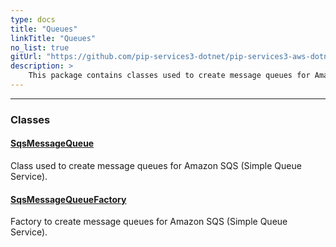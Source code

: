 ```yaml
---
type: docs
title: "Queues"
linkTitle: "Queues"
no_list: true
gitUrl: "https://github.com/pip-services3-dotnet/pip-services3-aws-dotnet"
description: >
    This package contains classes used to create message queues for Amazon SQS (Simple Queue Service).
---
```

---

<div class="module-body"> 

### Classes

#### [SqsMessageQueue](sqs_message_queue)
Class used to create message queues for Amazon SQS (Simple Queue Service).

#### [SqsMessageQueueFactory](sqs_message_queue_factory)
Factory to create message queues for Amazon SQS (Simple Queue Service).


</div>
